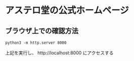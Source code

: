 # アステロ堂の公式ホームページ

## ブラウザ上での確認方法
```shell
python3 -m http.server 8000
```
上記を実行し、 http://localhost:8000 にアクセスする